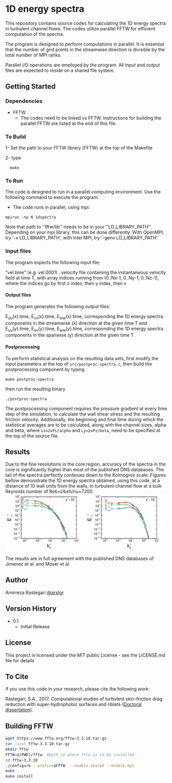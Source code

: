 # 1D energy spectra
This repository contains source codes for calculating the 1D energy spectra in turbulent channel flows. The codes utilize parallel FFTW for efficient computation of the spectra.

The program is designed to perform computations in parallel. It is essential that the number of grid points in the streamwise direction is divisible by the total number of MPI ranks.

Parallel I/O operations are employed by the program. All input and output files are expected to reside on a shared file system.

## Getting Started

### Dependencies

* FFTW
  - The codes need to be linked vs FFTW. Instructions for building the parallel FFTW are listed at the end of this file.

### To Build
  1- Set the path to your FFTW library (FFTW) at the top of the Makefile

  2- type
```
  make 
```

### To Run
The code is designed to run in a parallel computing environment. Use the following command to execute the program:

* The code runs in parallel, using mpi:
```
mpirun -np N 1dspectra
```

Note that path to ''fftw/lib'' needs to be in your ''LD_LIBRARY_PATH''. Depending on your mpi library, this can be done differently. With OpenMPI, try '-x LD_LIBRARY_PATH', with Intel MPI, try '-genv LD_LIBRARY_PATH'.

### Input files
The program expects the following input file:

"vel.time" (e.g. vel.0001) : velocity file containing the instantaneous velocity field at time T, with array indices running from (0..Nx-1, 0..Ny-1, 0..Nz-1), where the indices go by first z index, then y index, then x 

#### Output files
The program generates the following output files:

E<sub>uu</sub>(x).time, E<sub>vv</sub>(x).time, E<sub>ww</sub>(x).time, corresponding the 1D energy spectra components in the streamwise (x) direction at the given time T and E<sub>uu</sub>(y).time, E<sub>vv</sub>(y).time, E<sub>ww</sub>(y).time, corresponding the 1D energy spectra components in the spanwise (y) direction at the given time T.

#### Postprocessing

To perform statistical analysis on the resulting data sets, first modify the input parameters at the top of `src/postproc-spectra.c`, then build the postprocessing component by typing
```
make postproc-spectra
```
then run the resulting binary 
```
./postproc-spectra
```

The postprocessing component requires the pressure gradient at every time step of the simulation, to calculate the wall shear stress and the resulting friction velocity. Additionally, the beginning and final time during which the statistical averages are to be calculated, along with the channel sizes, alpha and beta, where `Lx=2xPi/alpha` and `Ly=2xPi/beta`, need to be specified at the top of the source file. 

## Results

Due to the fine resolutions in the core region, accuracy of the spectra in the core is significantly higher than most of the published DNS databases. The tail of the spectra perfectly continues down to the Kolmogrov scale. Figures bellow demonstrate the 1D energy spectra obtained, using this code, at a distance of 10 wall units from the walls, in turbulent channel flow at a bulk Reynolds number of Reb=Ubxh/nu=7200. 
![Spectra in streamwise and spanwise directions](figs/1D-spectra.png)


The results are in full agreement with the published DNS databases of Jimenez et al. and Moser et al. 


## Author

Amirreza Rastegari [@arstgr](https://github.com/arstgr)

## Version History

* 0.1
    * Initial Release

## License

This project is licensed under the MIT public License - see the LICENSE.md file for details

## To Cite

If you use this code in your research, please cite the following work:

Rastegari, S.A., 2017. Computational studies of turbulent skin-friction drag reduction with super-hydrophobic surfaces and riblets ([Doctoral dissertation](https://deepblue.lib.umich.edu/handle/2027.42/136986)).

## Building FFTW
```bash
wget https://www.fftw.org/fftw-3.3.10.tar.gz
tar -xzvf fftw-3.3.10.tar.gz
mkdir fftw
FFTW=$(PWD)/fftw  #path to where fftw is to be installed
cd fftw-3.3.10
./configure --prefix=$FFTW  --enable-shared --enable-mpi
make 
make install
```